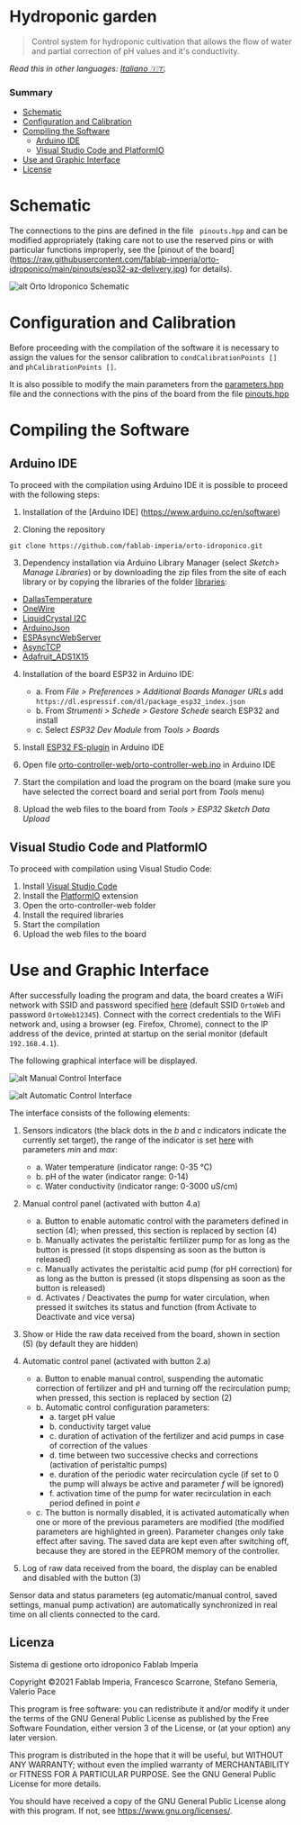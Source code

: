 # Hydroponic garden
> Control system for hydroponic cultivation that allows the flow of water and partial correction of pH values and it's conductivity.

*Read this in other languages: [Italiano :it:](README.md).*

### Summary
- [Schematic](#schematic)
- [Configuration and Calibration](#configuration-and-calibration)
- [Compiling the Software](#compiling-the-software)
   - [Arduino IDE](#arduino-ide)
   - [Visual Studio Code and PlatformIO](#visual-studio-code-and-platformio)
- [Use and Graphic Interface](#use-and-graphic-interface)
- [License](#license)


# Schematic

The connections to the pins are defined in the file ` pinouts.hpp` and can be modified appropriately (taking care not to use the reserved pins or with particular functions improperly, see the [pinout of the board] (https://raw.githubusercontent.com/fablab-imperia/orto-idroponico/main/pinouts/esp32-az-delivery.jpg) for details).

![alt Orto Idroponico Schematic](https://raw.githubusercontent.com/fablab-imperia/orto-idroponico/main/images/Schematic_Orto-Idroponico.png)

# Configuration and Calibration

Before proceeding with the compilation of the software it is necessary to assign the values for the sensor calibration to `condCalibrationPoints []` and `phCalibrationPoints []`.

It is also possible to modify the main parameters from the [parameters.hpp](https://github.com/fablab-imperia/orto-idroponico/blob/main/orto-controller-web/parameters.hpp) file and the connections with the pins of the board from the file [pinouts.hpp](https://github.com/fablab-imperia/orto-idroponico/blob/main/orto-controller-web/pinouts.hpp)

# Compiling the Software

## Arduino IDE
To proceed with the compilation using Arduino IDE it is possible to proceed with the following steps:
1. Installation of the [Arduino IDE] (https://www.arduino.cc/en/software)

2. Cloning the repository
```
git clone https://github.com/fablab-imperia/orto-idroponico.git
```
3. Dependency installation via Arduino Library Manager (select *Sketch> Manage Libraries*) or by downloading the zip files from the site of each library or by copying the libraries of the folder  [libraries](https://github.com/fablab-imperia/orto-idroponico/tree/main/libraries):
  * [DallasTemperature](https://www.milesburton.com/Dallas_Temperature_Control_Library)
  * [OneWire](http://www.pjrc.com/teensy/td_libs_OneWire.html)
  * [LiquidCrystal I2C](https://github.com/marcoschwartz/LiquidCrystal_I2C)
  * [ArduinoJson](https://github.com/bblanchon/ArduinoJson)
  * [ESPAsyncWebServer](https://github.com/me-no-dev/ESPAsyncWebServer)
  * [AsyncTCP](https://github.com/me-no-dev/AsyncTCP)
  * [Adafruit_ADS1X15](https://github.com/adafruit/Adafruit_ADS1X15)

4. Installation of the board ESP32 in Arduino IDE:
   - a. From *File > Preferences > Additional Boards Manager URLs* add ```https://dl.espressif.com/dl/package_esp32_index.json```
   - b. From *Strumenti > Schede > Gestore Schede* search ESP32 and install
   - c. Select *ESP32 Dev Module* from *Tools > Boards*

5. Install [ESP32 FS-plugin](https://github.com/me-no-dev/arduino-esp32fs-plugin) in Arduino IDE

6. Open file [orto-controller-web/orto-controller-web.ino](https://github.com/fablab-imperia/orto-idroponico/blob/main/orto-controller-web/orto-controller-web.ino) in Arduino IDE

7. Start the compilation and load the program on the board (make sure you have selected the correct board and serial port from *Tools* menu)

8. Upload the web files to the board from  *Tools > ESP32 Sketch Data Upload*



## Visual Studio Code and PlatformIO

To proceed with compilation using Visual Studio Code:
1. Install [Visual Studio Code](https://code.visualstudio.com/)
2. Install the [PlatformIO](https://platformio.org/install/ide?install=vscode) extension
3. Open the orto-controller-web folder
4. Install the required libraries
5. Start the compilation
6. Upload the web files to the board

# Use and Graphic Interface
After successfully loading the program and data, the board creates a WiFi network with SSID and password specified [here](https://github.com/fablab-imperia/orto-idroponico/blob/main/orto-controller-web/parameters.hpp#L22) (default SSID `OrtoWeb` and password `OrtoWeb12345`).
Connect with the correct credentials to the WiFi network and, using a browser (eg. Firefox, Chrome), connect to the IP address of the device, printed at startup on the serial monitor (default `192.168.4.1`).

The following graphical interface will be displayed.

![alt Manual Control Interface](https://raw.githubusercontent.com/fablab-imperia/orto-idroponico/main/images/Screenshoot_ESP_web_gui_manual_numbered.png)

![alt Automatic Control Interface](https://raw.githubusercontent.com/fablab-imperia/orto-idroponico/main/images/Screenshoot_ESP_web_gui_automatic_numbered.png)

The interface consists of the following elements:

1. Sensors indicators (the black dots in the *b* and *c* indicators indicate the currently set target), the range of the indicator is set [here](https://github.com/fablab-imperia/orto-idroponico/blob/main/orto-controller-web/data/main.js#L18) with parameters *min* and *max*:
   * a. Water temperature (indicator range: 0-35 °C)
   * b. pH of the water (indicator range: 0-14)
   * c. Water conductivity (indicator range: 0-3000 uS/cm)

2. Manual control panel (activated with button 4.a)
   * a. Button to enable automatic control with the parameters defined in section (4); when pressed, this section is replaced by section (4)
   * b. Manually activates the peristaltic fertilizer pump for as long as the button is pressed (it stops dispensing as soon as the button is released)
   * c. Manually activates the peristaltic acid pump (for pH correction) for as long as the button is pressed (it stops dispensing as soon as the button is released)
   * d. Activates / Deactivates the pump for water circulation, when pressed it switches its status and function (from Activate to Deactivate and vice versa)

3. Show or Hide the raw data received from the board, shown in section (5) (by default they are hidden)

4. Automatic control panel (activated with button 2.a)
   * a. Button to enable manual control, suspending the automatic correction of fertilizer and pH and turning off the recirculation pump; when pressed, this section is replaced by section (2)
   * b. Automatic control configuration parameters:
     * a. target pH value
     * b. conductivity target value
     * c. duration of activation of the fertilizer and acid pumps in case of correction of the values
     * d. time between two successive checks and corrections (activation of peristaltic pumps)
     * e. duration of the periodic water recirculation cycle (if set to 0 the pump will always be active and parameter *f* will be ignored) 
     * f. activation time of the pump for water recirculation in each period defined in point *e*
   * c. The button is normally disabled, it is activated automatically when one or more of the previous parameters are modified (the modified parameters are highlighted in green). Parameter changes only take effect after saving. The saved data are kept even after switching off, because they are stored in the EEPROM memory of the controller.

5. Log of raw data received from the board, the display can be enabled and disabled with the button (3)

Sensor data and status parameters (eg automatic/manual control, saved settings, manual pump activation) are automatically synchronized in real time on all clients connected to the card.

## Licenza
Sistema di gestione orto idroponico Fablab Imperia

Copyright ©2021  Fablab Imperia, Francesco Scarrone, Stefano Semeria, Valerio Pace

This program is free software: you can redistribute it and/or modify
it under the terms of the GNU General Public License as published by
the Free Software Foundation, either version 3 of the License, or
(at your option) any later version.

This program is distributed in the hope that it will be useful,
but WITHOUT ANY WARRANTY; without even the implied warranty of
MERCHANTABILITY or FITNESS FOR A PARTICULAR PURPOSE.  See the
GNU General Public License for more details.

You should have received a copy of the GNU General Public License
along with this program.  If not, see <https://www.gnu.org/licenses/>.
